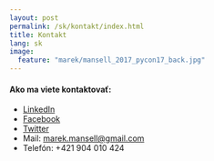 ```yaml
---
layout: post
permalink: /sk/kontakt/index.html
title: Kontakt
lang: sk
image:
  feature: "marek/mansell_2017_pycon17_back.jpg"
---
```



#### Ako ma viete kontaktovať:

* [LinkedIn](https://www.linkedin.com/in/marekmansell)
* [Facebook](https://facebook.com/marekmansell)
* [Twitter](https://twitter.com/marekmansell)
* Mail: marek.mansell@gmail.com
* Telefón: +421 904 010 424